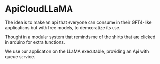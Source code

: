 # ApiCloudLLaMA
The idea is to make an api that everyone can consume in their GPT4-like applications but with free models, to democratize its use.

Thought in a modular system that reminds me of the shirts that are clicked in arduino for extra functions.

We use our application on the LLaMA executable, providing an Api with queue service.
